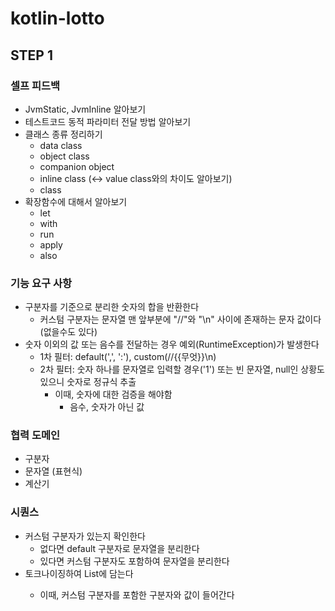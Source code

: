 # kotlin-lotto

## STEP 1

### 셀프 피드백

- JvmStatic, JvmInline 알아보기
- 테스트코드 동적 파라미터 전달 방법 알아보기
- 클래스 종류 정리하기
  - data class
  - object class
  - companion object
  - inline class (<-> value class와의 차이도 알아보기)
  - class
- 확장함수에 대해서 알아보기
  - let
  - with
  - run
  - apply
  - also

### 기능 요구 사항

- 구분자를 기준으로 분리한 숫자의 합을 반환한다
  - 커스텀 구분자는 문자열 맨 앞부분에 "//"와 "\n" 사이에 존재하는 문자 값이다 (없을수도 있다)
- 숫자 이외의 값 또는 음수를 전달하는 경우 예외(RuntimeException)가 발생한다
  - 1차 필터: default(',', ':'), custom(//{{무엇}}\n)
  - 2차 필터: 숫자 하나를 문자열로 입력할 경우('1') 또는 빈 문자열, null인 상황도 있으니 숫자로 정규식 추출
    - 이때, 숫자에 대한 검증을 해야함
      - 음수, 숫자가 아닌 값
  

### 협력 도메인

- 구분자
- 문자열 (표현식)
- 계산기

### 시퀀스 

- 커스텀 구분자가 있는지 확인한다
  - 없다면 default 구분자로 문자열을 분리한다
  - 있다면 커스텀 구분자도 포함하여 문자열을 분리한다
- 토크나이징하여 List<String>에 담는다
  - 이때, 커스텀 구분자를 포함한 구분자와 값이 들어간다
